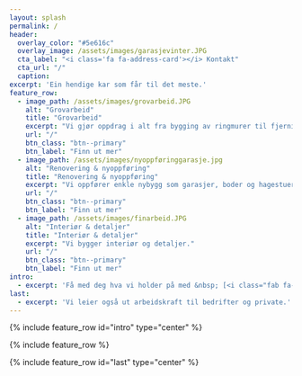 ```yaml
---
layout: splash
permalink: /
header:
  overlay_color: "#5e616c"
  overlay_image: /assets/images/garasjevinter.JPG
  cta_label: "<i class='fa fa-address-card'></i> Kontakt"
  cta_url: "/"
  caption:
excerpt: 'Ein hendige kar som får til det meste.'
feature_row:
  - image_path: /assets/images/grovarbeid.JPG
    alt: "Grovarbeid"
    title: "Grovarbeid"
    excerpt: "Vi gjør oppdrag i alt fra bygging av ringmurer til fjerning av hekker."
    url: "/"
    btn_class: "btn--primary"
    btn_label: "Finn ut mer"
  - image_path: /assets/images/nyoppføringgarasje.jpg
    alt: "Renovering & nyoppføring"
    title: "Renovering & nyoppføring"
    excerpt: "Vi oppfører enkle nybygg som garasjer, boder og hagestuer. Vi pusser også opp det meste."
    url: "/"
    btn_class: "btn--primary"
    btn_label: "Finn ut mer"
  - image_path: /assets/images/finarbeid.JPG
    alt: "Interiør & detaljer"
    title: "Interiør & detaljer"
    excerpt: "Vi bygger interiør og detaljer."
    url: "/"
    btn_class: "btn--primary"
    btn_label: "Finn ut mer"
intro:
  - excerpt: 'Få med deg hva vi holder på med &nbsp; [<i class="fab fa-instagram"></i> @hendige.no](https://instagram.com/hendige.no){: .btn .btn--instagram} [<i class="fab fa-facebook"></i> @hendige.no](https://www.facebook.com/hendige.no){: .btn .btn--facebook}'
last:
  - excerpt: 'Vi leier også ut arbeidskraft til bedrifter og private.'
---
```


{% include feature_row id="intro" type="center" %}

{% include feature_row %}

{% include feature_row id="last" type="center" %}